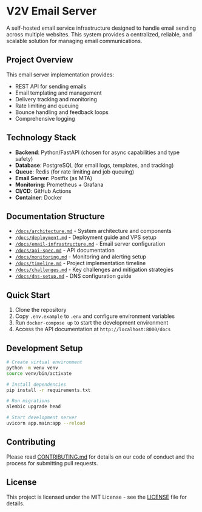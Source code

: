 # V2V Email Server

A self-hosted email service infrastructure designed to handle email sending across multiple websites. This system provides a centralized, reliable, and scalable solution for managing email communications.

## Project Overview

This email server implementation provides:
- REST API for sending emails
- Email templating and management
- Delivery tracking and monitoring
- Rate limiting and queuing
- Bounce handling and feedback loops
- Comprehensive logging

## Technology Stack

- **Backend**: Python/FastAPI (chosen for async capabilities and type safety)
- **Database**: PostgreSQL (for email logs, templates, and tracking)
- **Queue**: Redis (for rate limiting and job queuing)
- **Email Server**: Postfix (as MTA)
- **Monitoring**: Prometheus + Grafana
- **CI/CD**: GitHub Actions
- **Container**: Docker

## Documentation Structure

- [`/docs/architecture.md`](docs/architecture.md) - System architecture and components
- [`/docs/deployment.md`](docs/deployment.md) - Deployment guide and VPS setup
- [`/docs/email-infrastructure.md`](docs/email-infrastructure.md) - Email server configuration
- [`/docs/api-spec.md`](docs/api-spec.md) - API documentation
- [`/docs/monitoring.md`](docs/monitoring.md) - Monitoring and alerting setup
- [`/docs/timeline.md`](docs/timeline.md) - Project implementation timeline
- [`/docs/challenges.md`](docs/challenges.md) - Key challenges and mitigation strategies
- [`/docs/dns-setup.md`](docs/dns-setup.md) - DNS configuration guide

## Quick Start

1. Clone the repository
2. Copy `.env.example` to `.env` and configure environment variables
3. Run `docker-compose up` to start the development environment
4. Access the API documentation at `http://localhost:8000/docs`

## Development Setup

```bash
# Create virtual environment
python -m venv venv
source venv/bin/activate

# Install dependencies
pip install -r requirements.txt

# Run migrations
alembic upgrade head

# Start development server
uvicorn app.main:app --reload
```

## Contributing

Please read [CONTRIBUTING.md](CONTRIBUTING.md) for details on our code of conduct and the process for submitting pull requests.

## License

This project is licensed under the MIT License - see the [LICENSE](LICENSE) file for details. 